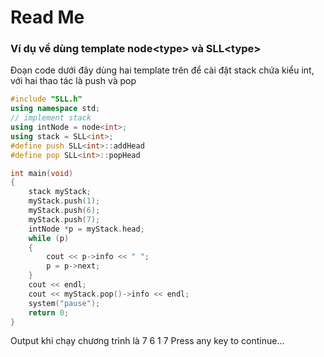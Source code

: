 # Read Me

### Ví dụ về dùng template node\<type> và SLL\<type>
Đoạn code dưới đây dùng hai template trên để cài đặt stack chứa kiểu int, với hai thao tác là push và pop
```cpp
#include "SLL.h"
using namespace std;
// implement stack
using intNode = node<int>;
using stack = SLL<int>;
#define push SLL<int>::addHead
#define pop SLL<int>::popHead

int main(void)
{
	stack myStack;
	myStack.push(1);
	myStack.push(6);
	myStack.push(7);
	intNode *p = myStack.head;
	while (p)
	{
		cout << p->info << " ";
		p = p->next;
	}
	cout << endl;
	cout << myStack.pop()->info << endl;
	system("pause");
	return 0;
}
```

Output khi chạy chương trình là
7 6 1
7
Press any key to continue...
